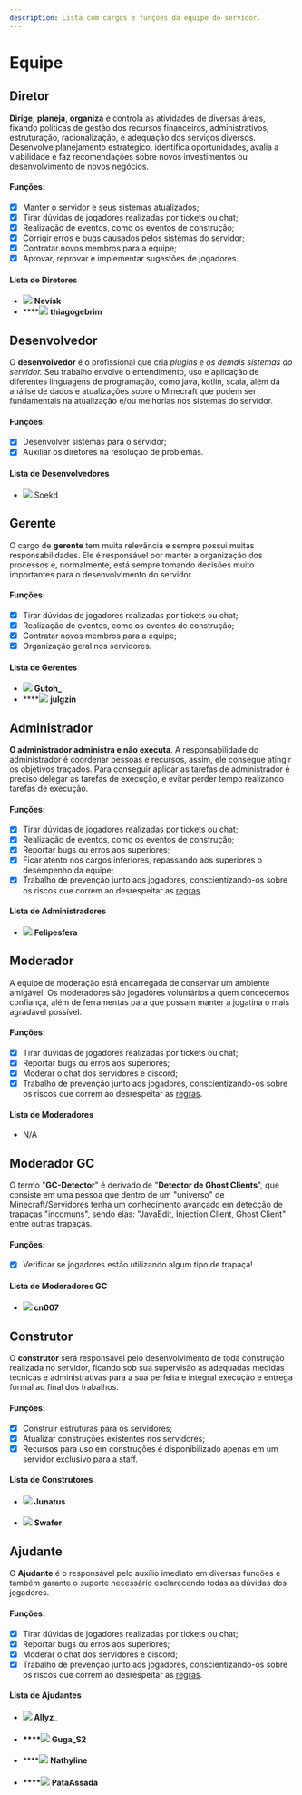 ```yaml
---
description: Lista com cargos e funções da equipe do servidor.
---
```


# Equipe

## Diretor

**Dirige**, **planeja**, **organiza** e controla as atividades de diversas áreas, fixando políticas de gestão dos recursos financeiros, administrativos, estruturação, racionalização, e adequação dos serviços diversos. Desenvolve planejamento estratégico, identifica oportunidades, avalia a viabilidade e faz recomendações sobre novos investimentos ou desenvolvimento de novos negócios.

#### Funções:

* [x] Manter o servidor e seus sistemas atualizados;
* [x] Tirar dúvidas de jogadores realizadas por tickets ou chat;
* [x] Realização de eventos, como os eventos de construção;
* [x] Corrigir erros e bugs causados pelos sistemas do servidor;
* [x] Contratar novos membros para a equipe;
* [x] Aprovar, reprovar e implementar sugestões de jogadores.

#### Lista de Diretores

* [![](<../.gitbook/assets/image (3) (1).png>)](https://minotar.net/helm/Nevisk/100.png) **Nevisk**
* ****![](<../.gitbook/assets/image (5).png>) **thiagogebrim**

## Desenvolvedor

O **desenvolvedor** é o profissional que cria _plugins e os demais sistemas do servidor._ Seu trabalho envolve o entendimento, uso e aplicação de diferentes linguagens de programação, como java, kotlin, scala, além da análise de dados e atualizações sobre o Minecraft que podem ser fundamentais na atualização e/ou melhorias nos sistemas do servidor.

#### Funções:

* [x] Desenvolver sistemas para o servidor;
* [x] Auxiliar os diretores na resolução de problemas.

#### Lista de Desenvolvedores

* ![](<../.gitbook/assets/image (7).png>) Soekd

## Gerente

O cargo de **gerente** tem muita relevância e sempre possui muitas responsabilidades. Ele é responsável por manter a organização dos processos e, normalmente, está sempre tomando decisões muito importantes para o desenvolvimento do servidor.

#### Funções:

* [x] Tirar dúvidas de jogadores realizadas por tickets ou chat;
* [x] Realização de eventos, como os eventos de construção;
* [x] Contratar novos membros para a equipe;
* [x] Organização geral nos servidores.

#### Lista de Gerentes

* ![](<../.gitbook/assets/image (7) (1) (1).png>) **Gutoh\_**
* ****![](<../.gitbook/assets/image (12) (1).png>) **julgzin**

## Administrador

**O administrador administra e não executa**. A responsabilidade do administrador é coordenar pessoas e recursos, assim, ele consegue atingir os objetivos traçados. Para conseguir aplicar as tarefas de administrador é preciso delegar as tarefas de execução, e evitar perder tempo realizando tarefas de execução.

#### Funções:

* [x] Tirar dúvidas de jogadores realizadas por tickets ou chat;
* [x] Realização de eventos, como os eventos de construção;
* [x] Reportar bugs ou erros aos superiores;
* [x] Ficar atento nos cargos inferiores, repassando aos superiores o desempenho da equipe;
* [x] Trabalho de prevenção junto aos jogadores, conscientizando-os sobre os riscos que correm ao desrespeitar as [regras](../regras/).

#### Lista de Administradores

* ![](<../.gitbook/assets/image (4).png>) **Felipesfera**

## Moderador

A equipe de moderação está encarregada de conservar um ambiente amigável. Os moderadores são jogadores voluntários a quem concedemos confiança, além de ferramentas para que possam manter a jogatina o mais agradável possível.

#### Funções:

* [x] Tirar dúvidas de jogadores realizadas por tickets ou chat;
* [x] Reportar bugs ou erros aos superiores;
* [x] Moderar o chat dos servidores e discord;
* [x] Trabalho de prevenção junto aos jogadores, conscientizando-os sobre os riscos que correm ao desrespeitar as [regras](../regras/).

#### Lista de Moderadores

* N/A

## Moderador GC

O termo "**GC-Detector**" é derivado de "**Detector de Ghost Clients**", que consiste em uma pessoa que dentro de um "universo" de Minecraft/Servidores tenha um conhecimento avançado em detecção de trapaças "incomuns", sendo elas: "JavaEdit, Injection Client, Ghost Client" entre outras trapaças.

#### Funções:

* [x] Verificar se jogadores estão utilizando algum tipo de trapaça!

#### Lista de Moderadores GC

* #### ![](<../.gitbook/assets/image (9).png>) **cn007**

## Construtor

O **construtor** será responsável pelo desenvolvimento de toda construção realizada no servidor, ficando sob sua supervisão as adequadas medidas técnicas e administrativas para a sua perfeita e integral execução e entrega formal ao final dos trabalhos.

#### Funções:

* [x] Construir estruturas para os servidores;
* [x] Atualizar construções existentes nos servidores;
* [x] Recursos para uso em construções é disponibilizado apenas em um servidor exclusivo para a staff.

#### Lista de Construtores

* #### ![](<../.gitbook/assets/image (6) (1) (1).png>) **Junatus**
* ![](<../.gitbook/assets/image (10) (1).png>) **Swafer**

## Ajudante

O **Ajudante** é o responsável pelo auxílio imediato em diversas funções e também garante o suporte necessário esclarecendo todas as dúvidas dos jogadores.

#### Funções:

* [x] Tirar dúvidas de jogadores realizadas por tickets ou chat;
* [x] Reportar bugs ou erros aos superiores;
* [x] Moderar o chat dos servidores e discord;
* [x] Trabalho de prevenção junto aos jogadores, conscientizando-os sobre os riscos que correm ao desrespeitar as [regras](../regras/).

#### Lista de Ajudantes

* #### ![](<../.gitbook/assets/image (6) (1).png>) **Allyz\_**
* #### ****![](<../.gitbook/assets/image (2).png>) **Guga\_S2**
* ****![](<../.gitbook/assets/image (8).png>) **Nathyline**
* #### ****![](<../.gitbook/assets/image (11) (1).png>) **PataAssada**
